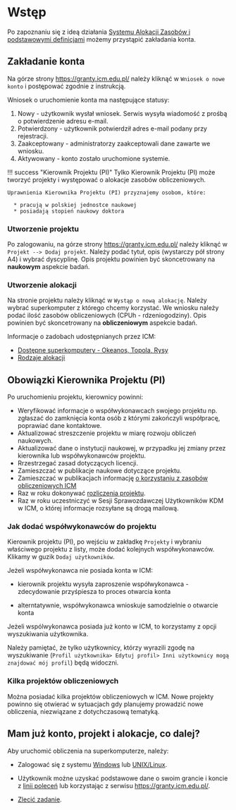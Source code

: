 
# Wstęp

Po zapoznaniu się z ideą działania [Systemu Alokacji Zasobów i podstawowymi definicjami](./wstep_i_definicje.pl.md) możemy przystąpić zakładania konta.

## Zakładanie konta

Na górze strony <https://granty.icm.edu.pl/> należy kliknąć w `Wniosek o nowe konto` i postępować zgodnie z instrukcją.

Wniosek o uruchomienie konta ma następujące statusy:

1. Nowy - użytkownik wysłał wniosek. Serwis wysyła wiadomość z prośbą o potwierdzenie adresu e-mail.
2. Potwierdzony - użytkownik potwierdził adres e-mail podany przy rejestracji.
3. Zaakceptowany - administratorzy zaakceptowali dane zawarte we wniosku.
4. Aktywowany - konto zostało uruchomione systemie.

!!! success "Kierownik Projektu (PI)"
    Tylko Kierownik Projektu (PI) może tworzyć projekty i występować o alokacje zasobów obliczeniowych.

    Uprawnienia Kierownika Projektu (PI) przyznajemy osobom, które:

      * pracują w polskiej jednostce naukowej
      * posiadają stopień naukowy doktora   

### Utworzenie projektu

Po zalogowaniu, na górze strony <https://granty.icm.edu.pl/> należy kliknąć w `Projekt --> Dodaj projekt`.
Należy podać tytuł, opis (wystarczy pół strony A4) i wybrać dyscyplinę.
Opis projektu powinien być skoncetrowany na **naukowym** aspekcie badań.

### Utworzenie alokacji

Na stronie projektu należy kliknąć w `Wystąp o nową alokację`.
Należy wybrać superkomputer z którego chcemy korzystać. 
We wniosku należy podać ilość zasobów obliczeniowych (CPUh - rdzeniogodziny).
Opis powinien być skoncetrowany na **obliczeniowym** aspekcie badań. 

Informacje o zadobach udostępnianych przez ICM:

* [Dostępne superkomputery - Okeanos, Topola, Rysy](../O_zasobach_ICM/Zasoby/komputery_w_icm.md)
* [Rodzaje alokacji](./rodzaje_alokacji.pl.md)

## Obowiązki Kierownika Projektu (PI)

Po uruchomieniu projektu, kierownicy powinni:

* Weryfikować informacje o współwykonawcach swojego projektu np.
zgłaszać do zamknięcia konta osób z którymi zakończyli współpracę, poprawiać dane kontaktowe.
* Aktualizować streszczenie projektu w miarę rozwoju obliczeń naukowych.
* Aktualizować dane o instytucji naukowej, w przypadku jej zmiany przez kierownika lub współwykonawców projektu.
* Rrzestrzegać zasad dotyczących licencji.
* Zamieszczać w publikacje naukowe dotyczące projektu.
* Zamieszczać w publikacjach informację [o korzystaniu z zasobów obliczeniowych ICM](./rozliczanie_projektu.pl.md)
* Raz w roku dokonywać [rozliczenia projektu](./rozliczanie_projektu.pl.md).
* Raz w roku uczestniczyć w Sesji Sprawozdawczej Użytkowników KDM w ICM, o której informacje rozsyłane są drogą mailową.

### Jak dodać współwykonawców do projektu

Kierownik projektu (PI), po wejściu w zakładkę `Projekty` i wybraniu
właściwego projektu z listy, może dodać kolejnych współwykonawców.
Klikamy w guzik `Dodaj użytkowników`.

Jeżeli współwykonawca nie posiada konta w ICM:

* kierownik projektu wysyła zaproszenie współwykonawca - zdecydowanie przyśpiesza to proces otwarcia konta

* alterntatywnie, współwykonawca wnioskuje samodzielnie o otwarcie konta
  
Jeżeli wspólwykonawca posiada już konto w ICM, 
to korzystamy z opcji wyszukiwania użytkownika.

Należy pamiętać, że tylko użytkownicy, którzy wyrazili zgodę na wyszukiwanie (`Profil użytkownika> Edytuj profil> Inni użytkownicy mogą znajdować mój profil`) będą widoczni.

### Kilka projektów obliczeniowych

Można posiadać kilka projektów obliczeniowych w ICM.
Nowe projekty powinno się otwierać w sytuacjach gdy planujemy prowadzić nowe obliczenia, niezwiązane z dotychczasową tematyką.

## Mam już konto, projekt i alokacje, co dalej?

Aby uruchomić obliczenia na superkomputerze, należy:

* Zalogować się z systemu [Windows](../Tutorials/Logowanie/ssh_windows.pl.md) lub [UNIX/Linux](../Tutorials/Logowanie/ssh.pl.md).

* Użytkownik możne uzyskać podstawowe dane o swoim grancie i koncie z [linii poleceń](../Tutorials/HPC-intro/status_grantu_i_konta.md) lub korzystając z serwisu <https://granty.icm.edu.pl/>.

* [Zlecić zadanie](../Tutorials/HPC-intro/slurm_intro.md).
